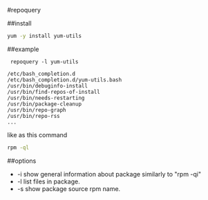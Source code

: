 #repoquery

##install
```bash
yum -y install yum-utils
```


##example
```
 repoquery -l yum-utils
 
/etc/bash_completion.d
/etc/bash_completion.d/yum-utils.bash
/usr/bin/debuginfo-install
/usr/bin/find-repos-of-install
/usr/bin/needs-restarting
/usr/bin/package-cleanup
/usr/bin/repo-graph
/usr/bin/repo-rss
...
```

like as this command
```bash
rpm -ql
```

##options

- -i show general information about package similarly to "rpm -qi"
- -l list files in package.
- -s show package source rpm name.
